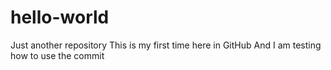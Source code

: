 # hello-world
Just another repository
This is my first time here in GitHub
And I am testing how to use the commit
